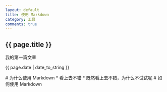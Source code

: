 ```yaml
---
layout: default
title: 使用 Markdown 
category: 工具 
comments: true
---
```


<h2>{{ page.title }}</h2>

<p>我的第一篇文章</p>

<p>{{ page.date | date_to_string }}</p>
# 为什么使用 Markdown 
* 看上去不错 
* 既然看上去不错，为什么不试试呢 
# 如何使用 Markdown